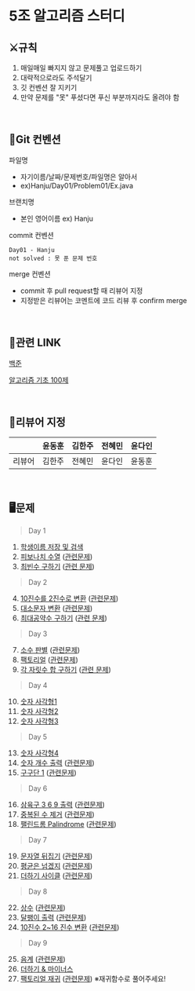 # 5조 알고리즘 스터디

## ⚔규칙
1. 매일매일 빠지지 않고 문제풀고 업로드하기
2. 대략적으로라도 주석달기
3. 깃 컨벤션 잘 지키기
4. 만약 문제를 "못" 푸셨다면 푸신 부분까지라도 올려야 함

<br>

## 📄Git 컨벤션

파일명
- 자기이름/날짜/문제번호/파일명은 알아서
- ex)Hanju/Day01/Problem01/Ex.java

브랜치명
- 본인 영어이름 ex) Hanju

commit 컨벤션
```
Day01 - Hanju
not solved : 못 푼 문제 번호
```

merge 컨벤션
- commit 후 pull request할 때 리뷰어 지정
- 지정받은 리뷰어는 코멘트에 코드 리뷰 후 confirm merge

<br>
  
## 📘관련 LINK

[백준](https://www.acmicpc.net/)

[알고리즘 기초 100제](https://www.youtube.com/playlist?list=PLVoihNyHW4xkm_KJ8_N8X7F6EQP4uSRyR)

<br>

## 🧷리뷰어 지정
||윤동훈|김한주|전혜민|윤다인|
|---|---|---|---|---|
|리뷰어|김한주|전혜민|윤다인|윤동훈|
 
<br>

## 🖥문제
> Day 1
01. [학생이름 저장 및 검색](https://www.youtube.com/watch?v=w023dXv03nk&list=PLVoihNyHW4xkm_KJ8_N8X7F6EQP4uSRyR&index=2&t=671s)
02. [피보나치 수열](https://www.youtube.com/watch?v=WpzjpKt0lbc&list=PLVoihNyHW4xkm_KJ8_N8X7F6EQP4uSRyR&index=3) ([관련문제](https://www.acmicpc.net/problem/2747))
03. [최빈수 구하기](https://www.youtube.com/watch?v=C-HElAETJVo&list=PLVoihNyHW4xkm_KJ8_N8X7F6EQP4uSRyR&index=4) ([관련 문제](https://www.acmicpc.net/problem/2592))
> Day 2
04. [10진수를 2진수로 변환](https://www.youtube.com/watch?v=w023dXv03nk&list=PLVoihNyHW4xkm_KJ8_N8X7F6EQP4uSRyR&index=2&t=671s) ([관련문제](https://www.acmicpc.net/problem/10829))
05. [대소문자 변환](https://www.youtube.com/watch?v=DTEiENYVR14&list=PLVoihNyHW4xkm_KJ8_N8X7F6EQP4uSRyR&index=6) ([관련문제](https://www.acmicpc.net/problem/2744))
06. [최대공약수 구하기](https://www.youtube.com/watch?v=jdnGckTvZ64&list=PLVoihNyHW4xkm_KJ8_N8X7F6EQP4uSRyR&index=7) ([관련 문제](https://www.acmicpc.net/problem/2609))
> Day 3
07. [소수 판별](https://www.youtube.com/watch?v=CZOkPNGWpDA&list=PLVoihNyHW4xkm_KJ8_N8X7F6EQP4uSRyR&index=8) ([관련문제](https://www.acmicpc.net/problem/1978))
08. [팩토리얼](https://www.youtube.com/watch?v=7wIUlCM8v9k&list=PLVoihNyHW4xkm_KJ8_N8X7F6EQP4uSRyR&index=9) ([관련문제](https://www.acmicpc.net/problem/10872))
09. [각 자릿수 합 구하기](https://www.youtube.com/watch?v=RrjHOX1PF1A&list=PLVoihNyHW4xkm_KJ8_N8X7F6EQP4uSRyR&index=10) ([관련 문제](https://www.acmicpc.net/problem/11720))
> Day 4
10. [숫자 사각형1](https://www.youtube.com/watch?v=NldRYbDqgKw&list=PLVoihNyHW4xkm_KJ8_N8X7F6EQP4uSRyR&index=11)
11. [숫자 사각형2](https://www.youtube.com/watch?v=RAHfSfIFL1M&list=PLVoihNyHW4xkm_KJ8_N8X7F6EQP4uSRyR&index=12)
12. [숫자 사각형3](https://www.youtube.com/watch?v=omAFIdaREGg&list=PLVoihNyHW4xkm_KJ8_N8X7F6EQP4uSRyR&index=13)
> Day 5
13. [숫자 사각형4](https://www.youtube.com/watch?v=T_2P_JwESH8&list=PLVoihNyHW4xkm_KJ8_N8X7F6EQP4uSRyR&index=14&t=33s) 
14. [숫자 개수 출력](https://www.youtube.com/watch?v=-9Ne6s2dVH0&list=PLVoihNyHW4xkm_KJ8_N8X7F6EQP4uSRyR&index=15) ([관련문제](https://www.acmicpc.net/problem/10807))
15. [구구단 1](https://www.youtube.com/watch?v=gcjG-BMwI5s&list=PLVoihNyHW4xkm_KJ8_N8X7F6EQP4uSRyR&index=16) ([관련문제](https://www.acmicpc.net/problem/2739))
> Day 6
16. [삼육구 3 6 9 출력](https://www.youtube.com/watch?v=rXNm4YpPVNc&list=PLVoihNyHW4xkm_KJ8_N8X7F6EQP4uSRyR&index=21) ([관련문제](https://www.acmicpc.net/problem/17614))
17. [중복된 수 제거](https://www.youtube.com/watch?v=f7_eMzqIU70&list=PLVoihNyHW4xkm_KJ8_N8X7F6EQP4uSRyR&index=22) ([관련문제](https://www.acmicpc.net/problem/10815))
18. [팰린드롬 Palindrome](https://www.youtube.com/watch?v=gByou4ahmXs&list=PLVoihNyHW4xkm_KJ8_N8X7F6EQP4uSRyR&index=23) ([관련문제](https://www.acmicpc.net/problem/1259))
> Day 7
19. [문자열 뒤집기](https://www.youtube.com/watch?v=iYMY8bBnt2s&list=PLVoihNyHW4xkm_KJ8_N8X7F6EQP4uSRyR&index=24) ([관련문제](https://www.acmicpc.net/problem/10811))
20. [평균은 넘겠지](https://www.youtube.com/watch?v=2WDfsFITi5k&list=PLVoihNyHW4xkm_KJ8_N8X7F6EQP4uSRyR&index=25) ([관련문제](https://www.acmicpc.net/problem/4344))
21. [더하기 사이클](https://www.youtube.com/watch?v=fP1UTjZ_Yrw&list=PLVoihNyHW4xkm_KJ8_N8X7F6EQP4uSRyR&index=26) ([관련문제](https://www.acmicpc.net/problem/1110))
> Day 8
22. [상수](https://www.youtube.com/watch?v=DH18W_oII6U&list=PLVoihNyHW4xkm_KJ8_N8X7F6EQP4uSRyR&index=27&t=30s) ([관련문제](https://www.acmicpc.net/problem/2908))
23. [달팽이 출력](https://www.youtube.com/watch?v=8tjHHJEWkbA&list=PLVoihNyHW4xkm_KJ8_N8X7F6EQP4uSRyR&index=28) ([관련문제](https://www.acmicpc.net/problem/1913))
24. [10진수 2~16 진수 변환](https://www.youtube.com/watch?v=Hdr9eLWz_MU&list=PLVoihNyHW4xkm_KJ8_N8X7F6EQP4uSRyR&index=29) ([관련문제](https://www.acmicpc.net/problem/14915))
> Day 9
25. [음계](https://www.youtube.com/watch?v=ONOTz6RsPzo&list=PLVoihNyHW4xkm_KJ8_N8X7F6EQP4uSRyR&index=30&t=180s) ([관련문제](https://www.acmicpc.net/problem/2920))
26. [더하기 & 마이너스](https://www.youtube.com/watch?v=As9vKkG7MfI&list=PLVoihNyHW4xkm_KJ8_N8X7F6EQP4uSRyR&index=31)
27. [팩토리얼 재귀](https://www.youtube.com/watch?v=JyaK14AhGm4&list=PLVoihNyHW4xkm_KJ8_N8X7F6EQP4uSRyR&index=32) ([관련문제](https://www.acmicpc.net/problem/27434)) ※재귀함수로 풀어주세요!

